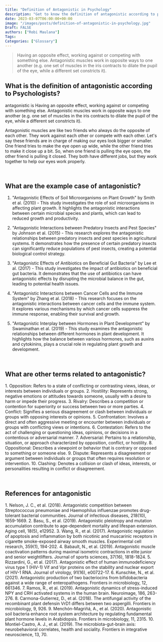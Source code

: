 ```yaml
---
title: "Definition of Antagonistic in Psychology"
description: "Get to know the definition of antagonistic according to psychologists."
date: 2023-03-07T06:00:00+00:00
image: "/images/posts/definition-of-antagonistic-in-psychology.jpg"
Draft: FALSE
authors: ["Robi Maulana"]
Tags: 
Categories: ["Glossary"]
---
```






> Having an opposite effect, working against or competing with something else. Antagonistic muscles work in opposite ways to one another (e.g. one set of muscles in the iris contracts to dilate the pupil of the eye, while a different set constricts it).

## What is the definition of antagonistic according to Psychologists?

antagonistic is Having an opposite effect, working against or competing with something else. Antagonistic muscles work in opposite ways to one another (e.g. one set of muscles in the iris contracts to dilate the pupil of the eye, while a different set constricts it).

Antagonistic muscles are like two friends who always do the opposite of each other. They work against each other or compete with each other. Let's say these friends are in charge of making our eyes look bigger or smaller. One friend tries to make the eye open up wide, while the other friend tries to make it close up a bit. So, when one friend is pulling the eye open, the other friend is pulling it closed. They both have different jobs, but they work together to help our eyes work properly.

 

## What are the example case of antagonistic?

1) "Antagonistic Effects of Soil Microorganisms on Plant Growth" by Smith et al. (2010) - This study investigates the role of soil microorganisms in affecting plant growth. It highlights the antagonistic interactions between certain microbial species and plants, which can lead to reduced growth and productivity.

2) "Antagonistic Interactions between Predatory Insects and Pest Species" by Johnson et al. (2015) - This research explores the antagonistic relationships between predatory insects and pest species in agricultural systems. It demonstrates how the presence of certain predatory insects can significantly reduce populations of pest insects, creating a potential biological control strategy.

3) "Antagonistic Effects of Antibiotics on Beneficial Gut Bacteria" by Lee et al. (2017) - This study investigates the impact of antibiotics on beneficial gut bacteria. It demonstrates that the use of antibiotics can have antagonistic effects by disrupting the microbial balance in the gut, leading to potential health issues.

4) "Antagonistic Interactions between Cancer Cells and the Immune System" by Zhang et al. (2018) - This research focuses on the antagonistic interactions between cancer cells and the immune system. It explores various mechanisms by which cancer cells suppress the immune response, enabling their survival and growth.

5) "Antagonistic Interplay between Hormones in Plant Development" by Swaminathan et al. (2019) - This study examines the antagonistic relationships between different hormones in plant development. It highlights how the balance between various hormones, such as auxins and cytokinins, plays a crucial role in regulating plant growth and development.

 

## What are other terms related to antagonistic?

1\. Opposition: Refers to a state of conflicting or contrasting views, ideas, or interests between individuals or groups. 2. Hostility: Represents strong, negative emotions or attitudes towards someone, usually with a desire to harm or impede their progress. 3. Rivalry: Describes a competition or contention for superiority or success between two or more parties. 4. Conflict: Signifies a serious disagreement or clash between individuals or groups with opposing interests or opinions. 5. Confrontation: Involves a direct and often aggressive meeting or encounter between individuals or groups with conflicting views or intentions. 6. Contestation: Refers to the act of challenging or questioning ideas, opinions, or decisions in a contentious or adversarial manner. 7. Adversarial: Pertains to a relationship, situation, or approach characterized by opposition, conflict, or hostility. 8. Oppositional: Describes a viewpoint or behavior that is contrary or opposed to something or someone else. 9. Dispute: Represents a disagreement or argument between individuals or groups that often requires resolution or intervention. 10. Clashing: Denotes a collision or clash of ideas, interests, or personalities resulting in conflict or disagreement.

 

## References for antagonistic

1\. Nelson, J. C., et al. (2018). Antagonistic competition between Streptococcus pneumoniae and Haemophilus influenzae promotes drug-tolerant bacterial communities. Journal of infectious diseases, 218(10), 1659-1669. 2. Basu, S., et al. (2019). Antagonistic pleiotropy and mutation accumulation contribute to age-dependent mortality and lifespan extension. Aging cell, 18(5), e12952. 3. Wang, R., et al. (2017). Antagonistic regulation of apoptosis and inflammation by both nicotinic and muscarinic receptors in cigarette smoke-exposed airway smooth muscles. Experimental cell research, 359(1), 194-202. 4. Babault, N., et al. (2019). Antagonistic muscle coactivation patterns during maximal isometric contractions in elite junior and senior weightlifters. Journal of sports sciences, 37(16), 1818-1824. 5. Rizzardini, G., et al. (2017). Antagonistic effect of human immunodeficiency virus type 1 (HIV-1) Vif and Vpr proteins on the stability and nuclear export of HIV-1 RNA. Journal of virology, 91(16), e00722-17. 6. Kunschke, N., et al. (2021). Antagonistic production of two bacteriocins from bifidobacteria against a wide range of enteropathogens. Frontiers in microbiology, 12, 661346. 7. Ramos, R., et al. (2019). Antagonistic dynamics of stress-induced NPY and CRH activated systems in the human brain. Neuroimage, 186, 263-276. 8. Carmona-Gutierrez, D., et al. (2018). The antifungal activity of the recombinant plant defensin VrD1 differs between two aspergilli. Frontiers in microbiology, 9, 926. 9. Menchón-Magriñá, A., et al. (2020). Antagonistic soil bacteria enhance root system architecture by regulating fundamental plant hormone levels in Arabidopsis. Frontiers in microbiology, 11, 2315. 10. Montiel-Castro, A. J., et al. (2019). The microbiota-gut-brain axis: neurobehavioral correlates, health and sociality. Frontiers in integrative neuroscience, 13, 70.
